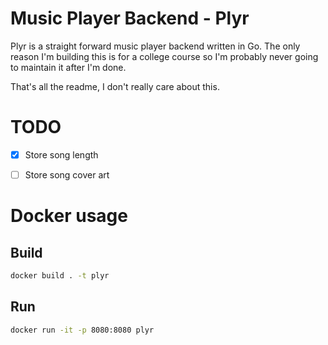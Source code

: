 # Music Player Backend - Plyr

Plyr is a straight forward music player backend written in Go. The only reason I'm
building this is for a college course so I'm probably never going to maintain it
after I'm done.

That's all the readme, I don't really care about this.

# TODO

- [X] Store song length

- [ ] Store song cover art

# Docker usage

## Build

```bash
docker build . -t plyr
```

## Run

```bash
docker run -it -p 8080:8080 plyr
```